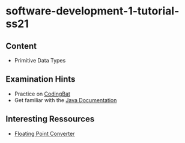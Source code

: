 # software-development-1-tutorial-ss21

## Content
- Primitive Data Types

## Examination Hints
- Practice on [CodingBat](https://codingbat.com/java)
- Get familiar with the [Java Documentation](https://docs.oracle.com/en/java/javase/14/docs/api/index.html)

## Interesting Ressources
- [Floating Point Converter](https://www.h-schmidt.net/FloatConverter/)
